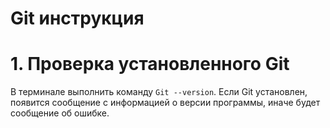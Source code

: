 # Git инструкция
# 1. Проверка установленного Git
В терминале выполнить команду `Git --version`.
Если Git установлен, появится сообщение с информацией о версии программы, иначе будет сообщение об ошибке.